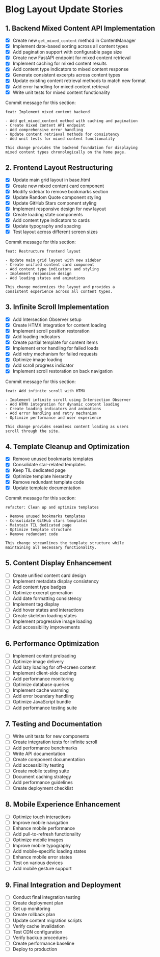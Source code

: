 # Blog Layout Update Stories

## 1. Backend Mixed Content API Implementation
- [x] Create new `get_mixed_content` method in ContentManager
- [x] Implement date-based sorting across all content types
- [x] Add pagination support with configurable page size
- [x] Create new FastAPI endpoint for mixed content retrieval
- [x] Implement caching for mixed content results
- [x] Add content type indicators to mixed content response
- [x] Generate consistent excerpts across content types
- [x] Update existing content retrieval methods to match new format
- [x] Add error handling for mixed content retrieval
- [x] Write unit tests for mixed content functionality

Commit message for this section:
```
feat: Implement mixed content backend

- Add get_mixed_content method with caching and pagination
- Create mixed content API endpoint
- Add comprehensive error handling
- Update content retrieval methods for consistency
- Add unit tests for mixed content functionality

This change provides the backend foundation for displaying
mixed content types chronologically on the home page.
```

## 2. Frontend Layout Restructuring
- [x] Update main grid layout in base.html
- [x] Create new mixed content card component
- [x] Modify sidebar to remove bookmarks section
- [x] Update Random Quote component styling
- [x] Update GitHub Stars component styling
- [x] Implement responsive design for new layout
- [x] Create loading state components
- [x] Add content type indicators to cards
- [x] Update typography and spacing
- [x] Test layout across different screen sizes

Commit message for this section:
```
feat: Restructure frontend layout

- Update main grid layout with new sidebar
- Create unified content card component
- Add content type indicators and styling
- Implement responsive design
- Add loading states and animations

This change modernizes the layout and provides a
consistent experience across all content types.
```

## 3. Infinite Scroll Implementation
- [x] Add Intersection Observer setup
- [x] Create HTMX integration for content loading
- [x] Implement scroll position restoration
- [x] Add loading indicators
- [x] Create partial template for content items
- [x] Implement error handling for failed loads
- [x] Add retry mechanism for failed requests
- [x] Optimize image loading
- [x] Add scroll progress indicator
- [x] Implement scroll restoration on back navigation

Commit message for this section:
```
feat: Add infinite scroll with HTMX

- Implement infinite scroll using Intersection Observer
- Add HTMX integration for dynamic content loading
- Create loading indicators and animations
- Add error handling and retry mechanism
- Optimize performance and user experience

This change provides seamless content loading as users
scroll through the site.
```

## 4. Template Cleanup and Optimization
- [x] Remove unused bookmarks templates
- [x] Consolidate star-related templates
- [x] Keep TIL dedicated page
- [x] Optimize template hierarchy
- [x] Remove redundant template code
- [x] Update template documentation

Commit message for this section:
```
refactor: Clean up and optimize templates

- Remove unused bookmarks templates
- Consolidate GitHub stars templates
- Maintain TIL dedicated page
- Optimize template structure
- Remove redundant code

This change streamlines the template structure while
maintaining all necessary functionality.
```

## 5. Content Display Enhancement
- [ ] Create unified content card design
- [ ] Implement metadata display consistency
- [ ] Add content type badges
- [ ] Optimize excerpt generation
- [ ] Add date formatting consistency
- [ ] Implement tag display
- [ ] Add hover states and interactions
- [ ] Create skeleton loading states
- [ ] Implement progressive image loading
- [ ] Add accessibility improvements

## 6. Performance Optimization
- [ ] Implement content preloading
- [ ] Optimize image delivery
- [ ] Add lazy loading for off-screen content
- [ ] Implement client-side caching
- [ ] Add performance monitoring
- [ ] Optimize database queries
- [ ] Implement cache warming
- [ ] Add error boundary handling
- [ ] Optimize JavaScript bundle
- [ ] Add performance testing suite

## 7. Testing and Documentation
- [ ] Write unit tests for new components
- [ ] Create integration tests for infinite scroll
- [ ] Add performance benchmarks
- [ ] Write API documentation
- [ ] Create component documentation
- [ ] Add accessibility testing
- [ ] Create mobile testing suite
- [ ] Document caching strategy
- [ ] Add performance guidelines
- [ ] Create deployment checklist

## 8. Mobile Experience Enhancement
- [ ] Optimize touch interactions
- [ ] Improve mobile navigation
- [ ] Enhance mobile performance
- [ ] Add pull-to-refresh functionality
- [ ] Optimize mobile images
- [ ] Improve mobile typography
- [ ] Add mobile-specific loading states
- [ ] Enhance mobile error states
- [ ] Test on various devices
- [ ] Add mobile gesture support

## 9. Final Integration and Deployment
- [ ] Conduct final integration testing
- [ ] Create deployment plan
- [ ] Set up monitoring
- [ ] Create rollback plan
- [ ] Update content migration scripts
- [ ] Verify cache invalidation
- [ ] Test CDN configuration
- [ ] Verify backup procedures
- [ ] Create performance baseline
- [ ] Deploy to production 